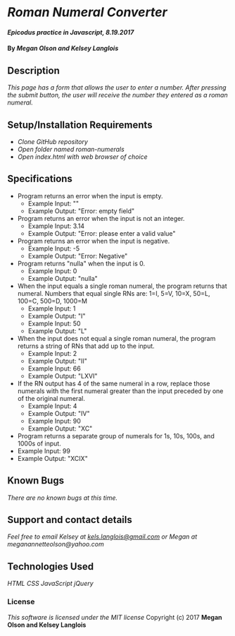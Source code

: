 # _Roman Numeral Converter_

#### _Epicodus practice in Javascript, 8.19.2017_

#### By _**Megan Olson and Kelsey Langlois**_

## Description

_This page has a form that allows the user to enter a number. After pressing the submit button, the user will receive the number they entered as a roman numeral._

## Setup/Installation Requirements

* _Clone GitHub repository_
* _Open folder named roman-numerals_
* _Open index.html with web browser of choice_

## Specifications

* Program returns an error when the input is empty.
  * Example Input: ""
  * Example Output: "Error: empty field"
* Program returns an error when the input is not an integer.
  * Example Input: 3.14
  * Example Output: "Error: please enter a valid value"
* Program returns an error when the input is negative.
  * Example Input: -5
  * Example Output: "Error: Negative"
* Program returns "nulla" when the input is 0.
  * Example Input: 0
  * Example Output: "nulla"
* When the input equals a single roman numeral, the program returns that numeral. Numbers that equal single RNs are: 1=I, 5=V, 10=X, 50=L, 100=C, 500=D, 1000=M
  * Example Input: 1
  * Example Output: "I"
  * Example Input: 50
  * Example Output: "L"
* When the input does not equal a single roman numeral, the program returns a string of RNs that add up to the input.
  * Example Input: 2
  * Example Output: "II"
  * Example Input: 66
  * Example Output: "LXVI"
* If the RN output has 4 of the same numeral in a row, replace those numerals with the first numeral greater than the input preceded by one of the original numeral.
  * Example Input: 4
  * Example Output: "IV"
  * Example Input: 90
  * Example Output: "XC"
* Program returns a separate group of numerals for 1s, 10s, 100s, and 1000s of input.
 * Example Input: 99
 * Example Output: "XCIX"

 ## Known Bugs

 _There are no known bugs at this time._

 ## Support and contact details

 _Feel free to email Kelsey at kels.langlois@gmail.com or Megan at meganannetteolson@yahoo.com_

 ## Technologies Used

 _HTML CSS JavaScript jQuery_

 ### License

 *This software is licensed under the MIT license*
 Copyright (c) 2017 **Megan Olson and Kelsey Langlois**
